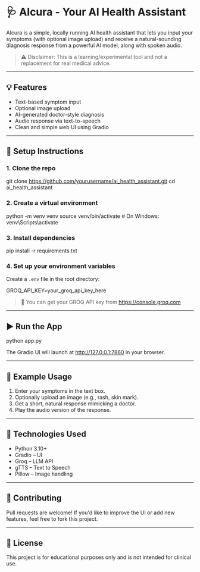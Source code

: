 # 🩺 AIcura - Your AI Health Assistant

AIcura is a simple, locally running AI health assistant that lets you input your symptoms (with optional image upload) and receive a natural-sounding diagnosis response from a powerful AI model, along with spoken audio.

> ⚠️ Disclaimer: This is a learning/experimental tool and not a replacement for real medical advice.

---

## 💡 Features

- Text-based symptom input
- Optional image upload 
- AI-generated doctor-style diagnosis
- Audio response via text-to-speech
- Clean and simple web UI using Gradio

---

## 🚀 Setup Instructions

### 1. Clone the repo

git clone https://github.com/yourusername/ai_health_assistant.git
cd ai_health_assistant

### 2. Create a virtual environment

python -m venv venv
source venv/bin/activate  # On Windows: venv\Scripts\activate

### 3. Install dependencies

pip install -r requirements.txt

### 4. Set up your environment variables

Create a `.env` file in the root directory:

GROQ_API_KEY=your_groq_api_key_here

> 🔐 You can get your GROQ API key from https://console.groq.com

---

## ▶️ Run the App

python app.py

The Gradio UI will launch at http://127.0.0.1:7860 in your browser.

---

## 🧪 Example Usage

1. Enter your symptoms in the text box.  
2. Optionally upload an image (e.g., rash, skin mark).  
3. Get a short, natural response mimicking a doctor.  
4. Play the audio version of the response.

---

## 📌 Technologies Used

- Python 3.10+
- Gradio – UI
- Groq – LLM API
- gTTS – Text to Speech
- Pillow – Image handling

---

## 🤝 Contributing

Pull requests are welcome! If you'd like to improve the UI or add new features, feel free to fork this project.

---

## 📄 License

This project is for educational purposes only and is not intended for clinical use.
